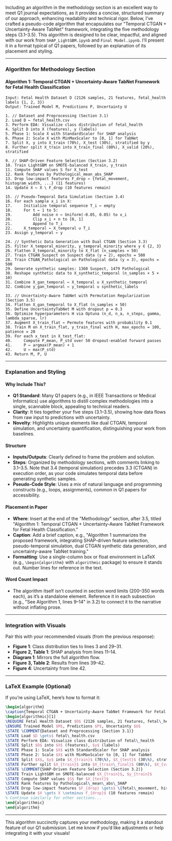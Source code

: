 Including an algorithm in the methodology section is an excellent way to meet Q1 journal expectations, as it provides a concise, structured summary of our approach, enhancing readability and technical rigor. Below, I’ve crafted a pseudo-code algorithm that encapsulates our "Temporal CTGAN + Uncertainty-Aware TabNet" framework, integrating the five methodology steps (3.1–3.5). This algorithm is designed to be clear, impactful, and aligned with our work from `SHAP_LightGBM.ipynb` and `Final Model.ipynb`. I’ll present it in a format typical of Q1 papers, followed by an explanation of its placement and styling.

---

### Algorithm for Methodology Section

#### Algorithm 1: Temporal CTGAN + Uncertainty-Aware TabNet Framework for Fetal Health Classification
```plaintext
Input: Fetal Health Dataset D (2126 samples, 21 features, fetal_health labels {1, 2, 3})
Output: Trained Model M, Predictions P, Uncertainty U

1. // Dataset and Preprocessing (Section 3.1)
2. Load D ← fetal_health.csv
3. Perform EDA: Visualize class distribution of fetal_health
4. Split D into X (features), y (labels)
5. Phase 1: Scale X with StandardScaler for SHAP analysis
6. Phase 2: Scale X with MinMaxScaler to [0, 1] for TabNet
7. Split X, y into X_train (70%), X_test (30%), stratified by y
8. Further split X_train into X_train_final (80%), X_valid (20%), stratified

9. // SHAP-Driven Feature Selection (Section 3.2)
10. Train LightGBM on SMOTE-balanced X_train, y_train
11. Compute SHAP values S for X_test
12. Rank features by Pathological_mean_abs_SHAP
13. Drop low-impact features F_drop ← {fetal_movement, histogram_width, ...} (11 features)
14. Update X ← X \ F_drop (10 features remain)

15. // Pseudo-Temporal Data Simulation (Section 3.4)
16. For each sample x_i in X:
17.     Initialize temporal sequence T_i ← empty
18.     For t ← 1 to 5:
19.         Add noise n ← Uniform(-0.05, 0.05) to x_i
20.         Clip x_i + n to [0, 1]
21.         Append to T_i
22.     X_temporal ← X_temporal ∪ T_i
23. Assign y_temporal ← y

24. // Synthetic Data Generation with Dual CTGAN (Section 3.3)
25. Filter X_temporal_minority, y_temporal_minority where y ∈ {2, 3}
26. Flatten X_temporal_minority to X_flat (n_samples × 50)
27. Train CTGAN_Suspect on Suspect data (y = 2), epochs = 500
28. Train CTGAN_Pathological on Pathological data (y = 3), epochs = 500
29. Generate synthetic samples: 1360 Suspect, 1479 Pathological
30. Reshape synthetic data to X_synthetic_temporal (n_samples × 5 × 10)
31. Combine X_gan_temporal ← X_temporal ∪ X_synthetic_temporal
32. Combine y_gan_temporal ← y_temporal ∪ synthetic_labels

33. // Uncertainty-Aware TabNet with Permutation Regularization (Section 3.5)
34. Flatten X_gan_temporal to X_flat (n_samples × 50)
35. Define UncertaintyTabNet M with dropout p = 0.3
36. Optimize hyperparameters H via Optuna (n_d, n_a, n_steps, gamma, lambda_sparse, lr)
37. Augment X_train_flat ← Permute features with probability 0.1
38. Train M on X_train_flat, y_train_final with H, max_epochs = 100, patience = 20
39. For each x_test in X_test_flat:
40.     Compute P_mean, P_std over 50 dropout-enabled forward passes
41.     P ← argmax(P_mean) + 1
42.     U ← max(P_std)
43. Return M, P, U
```

---

### Explanation and Styling

#### Why Include This?
- **Q1 Standard**: Many Q1 papers (e.g., in IEEE Transactions or Medical Informatics) use algorithms to distill complex methodologies into a single, scannable block, appealing to technical readers.
- **Clarity**: It ties together your five steps (3.1–3.5), showing how data flows from raw input to predictions with uncertainty.
- **Novelty**: Highlights unique elements like dual CTGAN, temporal simulation, and uncertainty quantification, distinguishing your work from baselines.

#### Structure
- **Inputs/Outputs**: Clearly defined to frame the problem and solution.
- **Steps**: Organized by methodology sections, with comments linking to 3.1–3.5. Note that 3.4 (temporal simulation) precedes 3.3 (CTGAN) in execution order, as your code simulates temporal data before generating synthetic samples.
- **Pseudo-Code Style**: Uses a mix of natural language and programming constructs (e.g., loops, assignments), common in Q1 papers for accessibility.

#### Placement in Paper
- **Where**: Insert at the end of the "Methodology" section, after 3.5, titled "Algorithm 1: Temporal CTGAN + Uncertainty-Aware TabNet Framework for Fetal Health Classification."
- **Caption**: Add a brief caption, e.g., "Algorithm 1 summarizes the proposed framework, integrating SHAP-driven feature selection, pseudo-temporal simulation, dual CTGAN synthetic data generation, and uncertainty-aware TabNet training."
- **Formatting**: Use a single-column box or float environment in LaTeX (e.g., `\begin{algorithm}` with `algorithmic` package) to ensure it stands out. Number lines for reference in the text.

#### Word Count Impact
- The algorithm itself isn’t counted in section word limits (200–350 words each), as it’s a standalone element. Reference it in each subsection (e.g., "See Algorithm 1, lines 9–14" in 3.2) to connect it to the narrative without inflating prose.

---

### Integration with Visuals
Pair this with your recommended visuals (from the previous response):
- **Figure 1**: Class distribution ties to lines 3 and 29–31.
- **Figure 2, Table 1**: SHAP analysis from lines 11–14.
- **Diagram 1**: Mirrors the full algorithm flow.
- **Figure 3, Table 2**: Results from lines 39–42.
- **Figure 4**: Uncertainty from line 42.

---

### LaTeX Example (Optional)
If you’re using LaTeX, here’s how to format it:
```latex
\begin{algorithm}
\caption{Temporal CTGAN + Uncertainty-Aware TabNet Framework for Fetal Health Classification}
\begin{algorithmic}[1]
\REQUIRE Fetal Health Dataset $D$ (2126 samples, 21 features, fetal\_health labels \{1, 2, 3\})
\ENSURE Trained Model $M$, Predictions $P$, Uncertainty $U$
\STATE \COMMENT{Dataset and Preprocessing (Section 3.1)}
\STATE Load $D \gets$ fetal\_health.csv
\STATE Perform EDA: Visualize class distribution of fetal\_health
\STATE Split $D$ into $X$ (features), $y$ (labels)
\STATE Phase 1: Scale $X$ with StandardScaler for SHAP analysis
\STATE Phase 2: Scale $X$ with MinMaxScaler to [0, 1] for TabNet
\STATE Split $X$, $y$ into $X_{train}$ (70\%), $X_{test}$ (30\%), stratified by $y$
\STATE Further split $X_{train}$ into $X_{train\_final}$ (80\%), $X_{valid}$ (20\%), stratified
\STATE \COMMENT{SHAP-Driven Feature Selection (Section 3.2)}
\STATE Train LightGBM on SMOTE-balanced $X_{train}$, $y_{train}$
\STATE Compute SHAP values $S$ for $X_{test}$
\STATE Rank features by Pathological\_mean\_abs\_SHAP
\STATE Drop low-impact features $F_{drop} \gets$ \{fetal\_movement, histogram\_width, ...\} (11 features)
\STATE Update $X \gets X \setminus F_{drop}$ (10 features remain)
% Continue similarly for other sections...
\end{algorithmic}
\end{algorithm}
```

---

This algorithm succinctly captures your methodology, making it a standout feature of our Q1 submission. Let me know if you’d like adjustments or help integrating it with your visuals!
